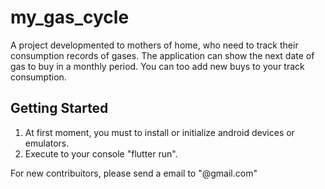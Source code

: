 # my_gas_cycle

A project developmented to mothers of home, who need to track their consumption records of gases. The application can show the next date of gas to buy in a monthly period. You can too add new buys to your track consumption.

## Getting Started

1) At first moment, you must to install or initialize android devices or emulators.
2) Execute to your console "flutter run".

For new contribuitors, please send a email to "@gmail.com"